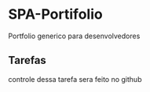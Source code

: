 # SPA-Portifolio
Portfolio generico para desenvolvedores


## Tarefas
controle dessa tarefa sera feito no github

